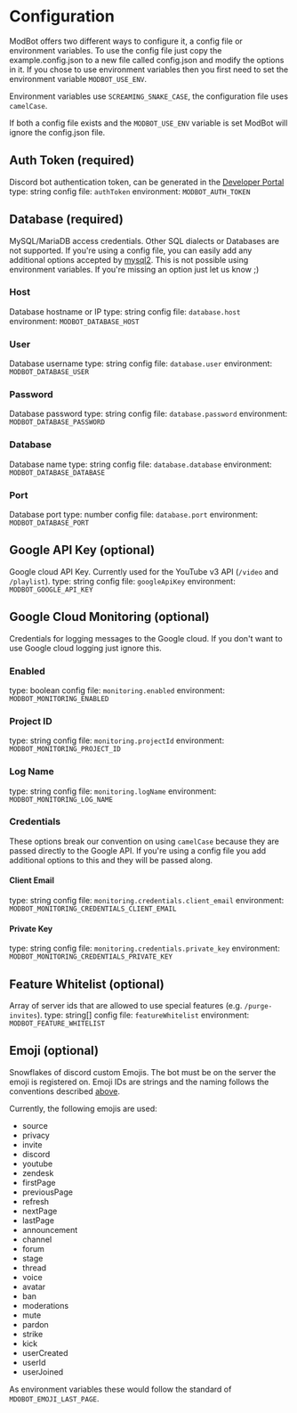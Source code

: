 # Configuration
ModBot offers two different ways to configure it, a config file or environment variables. To use the config file
just copy the example.config.json to a new file called config.json and modify the options in it.
If you chose to use environment variables then you first need to set the environment variable `MODBOT_USE_ENV`.

Environment variables use `SCREAMING_SNAKE_CASE`, the configuration file uses `camelCase`.

If both a config file exists and the `MODBOT_USE_ENV` variable is set ModBot will ignore the config.json file.

## Auth Token (required)
Discord bot authentication token, can be generated in the [Developer Portal](https://discordapp.com/developers/applications/)
type: string
config file: `authToken`
environment: `MODBOT_AUTH_TOKEN`

## Database (required)
MySQL/MariaDB access credentials. Other SQL dialects or Databases are not supported. If you're using a config file,
you can easily add any additional options accepted by [mysql2](https://www.npmjs.com/package/mysql2). This is not
possible using environment variables. If you're missing an option just let us know ;)

### Host
Database hostname or IP
type: string
config file: `database.host`
environment: `MODBOT_DATABASE_HOST`

### User
Database username
type: string
config file: `database.user`
environment: `MODBOT_DATABASE_USER`

### Password
Database password
type: string
config file: `database.password`
environment: `MODBOT_DATABASE_PASSWORD`

### Database
Database name
type: string
config file: `database.database`
environment: `MODBOT_DATABASE_DATABASE`

### Port
Database port
type: number
config file: `database.port`
environment: `MODBOT_DATABASE_PORT`

## Google API Key (optional)
Google cloud API Key. Currently used for the YouTube v3 API (`/video` and `/playlist`).
type: string
config file: `googleApiKey`
environment: `MODBOT_GOOGLE_API_KEY`

## Google Cloud Monitoring (optional)
Credentials for logging messages to the Google cloud. If you don't want to use Google cloud logging just ignore this.

### Enabled
type: boolean
config file: `monitoring.enabled`
environment: `MODBOT_MONITORING_ENABLED`

### Project ID
type: string
config file: `monitoring.projectId`
environment: `MODBOT_MONITORING_PROJECT_ID`

### Log Name
type: string
config file: `monitoring.logName`
environment: `MODBOT_MONITORING_LOG_NAME`

### Credentials
These options break our convention on using `camelCase` because they are passed directly to the Google API.
If you're using a config file you add additional options to this and they will be passed along.

#### Client Email
type: string
config file: `monitoring.credentials.client_email`
environment: `MODBOT_MONITORING_CREDENTIALS_CLIENT_EMAIL`

#### Private Key
type: string
config file: `monitoring.credentials.private_key`
environment: `MODBOT_MONITORING_CREDENTIALS_PRIVATE_KEY`

## Feature Whitelist (optional)
Array of server ids that are allowed to use special features (e.g. `/purge-invites`).
type: string[]
config file: `featureWhitelist`
environment: `MODBOT_FEATURE_WHITELIST`

## Emoji (optional)
Snowflakes of discord custom Emojis. The bot must be on the server the emoji is registered on. Emoji IDs are strings and
the naming follows the conventions described [above](#configuration).

Currently, the following emojis are used:
- source
- privacy
- invite
- discord
- youtube
- zendesk
- firstPage
- previousPage
- refresh
- nextPage
- lastPage
- announcement
- channel
- forum
- stage
- thread
- voice
- avatar
- ban
- moderations
- mute
- pardon
- strike
- kick
- userCreated
- userId
- userJoined

As environment variables these would follow the standard of `MDOBOT_EMOJI_LAST_PAGE`.